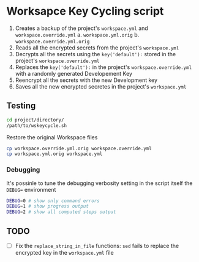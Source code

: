 # Worksapce Key Cycling script

1. Creates a backup of the project's `workspace.yml` and `workspace.override.yml`
    a. `workspace.yml.orig`
    b. `workspace.override.yml.orig`
2. Reads all the encrypted secrets from the project's `workspace.yml`
3. Decrypts all the secrets using the `key('default'):` stored in the project's `workspace.override.yml`
4. Replaces the `key('default'):` in the project's `workspace.override.yml`
with a randomly generated Developement Key
5. Reencrypt all the secrets with the new Development key
6. Saves all the new encrypted secretes in the project's `workspace.yml`

## Testing

```bash
cd project/directory/
/path/to/wskeycycle.sh
```

Restore the original Workspace files

```bash
cp workspace.override.yml.orig workspace.override.yml
cp workspace.yml.orig workspace.yml
```
### Debugging

It's possinle to tune the debugging verbosity setting in the script itself the `DEBUG=` environment
```bash
DEBUG=0 # show only command errors
DEBUG=1 # show progress output
DEBUG=2 # show all computed steps output
```

## TODO

* [ ] Fix the `replace_string_in_file` functions: `sed` fails to replace the encrypted key in the `workspace.yml` file